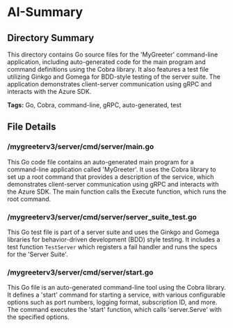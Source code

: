 # AI-Summary
## Directory Summary
This directory contains Go source files for the 'MyGreeter' command-line application, including auto-generated code for the main program and command definitions using the Cobra library. It also features a test file utilizing Ginkgo and Gomega for BDD-style testing of the server suite. The application demonstrates client-server communication using gRPC and interacts with the Azure SDK.

**Tags:** Go, Cobra, command-line, gRPC, auto-generated, test

## File Details
    
### /mygreeterv3/server/cmd/server/main.go
This Go code file contains an auto-generated main program for a command-line application called 'MyGreeter'. It uses the Cobra library to set up a root command that provides a description of the service, which demonstrates client-server communication using gRPC and interacts with the Azure SDK. The main function calls the Execute function, which runs the root command.

### /mygreeterv3/server/cmd/server/server_suite_test.go
This Go test file is part of a server suite and uses the Ginkgo and Gomega libraries for behavior-driven development (BDD) style testing. It includes a test function `TestServer` which registers a fail handler and runs the specs for the 'Server Suite'.

### /mygreeterv3/server/cmd/server/start.go
This Go file is an auto-generated command-line tool using the Cobra library. It defines a 'start' command for starting a service, with various configurable options such as port numbers, logging format, subscription ID, and more. The command executes the 'start' function, which calls 'server.Serve' with the specified options.
